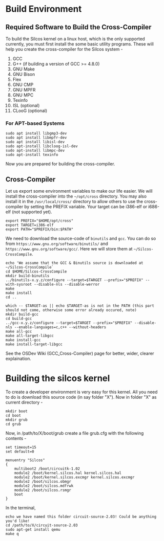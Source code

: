 # Build Environment

## Required Software to Build the Cross-Compiler

To build the Silcos kernel on a linux host, which is the only supported currently, you must first install the some basic utility programs. These will help you create the cross-compiler for the Silcos system -

1. GCC
2. G++ (if building a version of GCC >= 4.8.0)
3. GNU Make
4. GNU Bison
5. Flex
6. GNU CMP
7. GNU MPFR
8. GNU MPC
9. Texinfo
10. ISL (optional)
11. CLooG (optional)

### For APT-based Systems

    sudo apt install libgmp3-dev
    sudo apt install libmpfr-dev
    sudo apt install libisl-dev
    sudo apt-install libcloog-isl-dev
    sudo apt-install libmpc-dev
    sudo apt-install texinfo

Now you are prepared for building the cross-compiler.

## Cross-Compiler

Let us export some environment variables to make our life easier. We will install the cross-compiler into the `~/opt/cross` directory. You may also install it in the `/usr/local/cross/` directory to allow others to use the cross-compiler by setting the PREFIX variable. Your target can be i386-elf or i686-elf (not supported yet).

	export PREFIX="$HOME/opt/cross"
	export TARGET=i386-elf
	export PATH="$PREFIX/bin:$PATH"

We need to download the source-code of `binutils` and `gcc`.  You can do so from `https://www.gnu.org/software/binutils/` and `https://www.gnu.org/software/gcc/`. Here we will store them at `~/Silcos-CrossCompile`.

	echo 'We assume that the GCC & Binutils source is downloaded at ~/Silcos-CrossCompile`
	cd $HOME/Silcos-CrossCompile
	mkdir build-binutils
	../binutils-x.y.z/configure --target=$TARGET --prefix="$PREFIX" --with-sysroot --disable-nls --disable-werror
	make
	make install
	cd ..

	which -- $TARGET-as || echo $TARGET-as is not in the PATH (this part should not come, otherwise some error already occured, note)
	mkdir build-gcc
	cd build-gcc
	../gcc-x.y.z/configure --target=$TARGET --prefix="$PREFIX" --disable-nls --enable-languages=c,c++ --without-headers
	make all-gcc
	make all-target-libgcc
	make install-gcc
	make install-target-libgcc

See the OSDev Wiki (GCC_Cross-Compiler) page for better, wider, clearer explaination.


# Building the silcos kernel

To create a developer environment is very easy for this kernel. All you need to do is download this source code (in say folder "X"). Now in folder "X" as current directory -

    mkdir boot
    cd boot
    mkdir grub
    cd grub

Now, in /path/to/X/boot/grub create a file grub.cfg with the following contents -

    set timeout=15
	set default=0
    
	menuentry "Silcos"
	{
		multiboot2 /boot/circuitk-1.02
		module2 /boot/kernel.silcos.hal kernel.silcos.hal
		module2 /boot/kernel.silcos.excmgr kernel.silcos.excmgr
		module2 /boot/silcos.obmgr
		module2 /boot/silcos.mdfrwk
		module2 /boot/silcos.rsmgr
		boot
	}

In the terminal,

    echo we have named this folder circuit-source-2.03! Could be anything you'd like!
    cd /path/to/X/circuit-source-2.03
    sudo apt-get install qemu
    make q